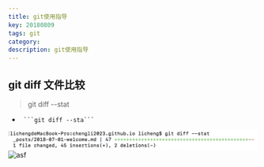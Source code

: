 ```yaml
---
title: git使用指导
key: 20180809
tags: git
category: 
description: git使用指导
---
```

## git diff 文件比较
<!--more-->
>git diff --stat
*      ```git diff --sta```
![asf](/assets/images/1.png)
![asf](https://pan.baidu.com/s/1BFxA-blzU3U3wILeKSTYHg)